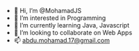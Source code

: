- 👋  Hi, I’m @MohamadJS
- 👀  I’m interested in Programming
- 🌱  I’m currently learning Java, Javascript
- 💞️  I’m looking to collaborate on Web Apps
- 📫  abdu.mohamad.17@gmail.com

<!---
MohamadJS/MohamadJS is a ✨ special ✨ repository because its `README.md` (this file) appears on your GitHub profile.
You can click the Preview link to take a look at your changes.
--->

